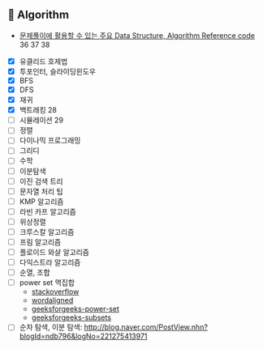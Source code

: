 ## 📍 Algorithm
* [문제풀이에 활용할 수 있는 주요 Data Structure, Algorithm Reference code](https://swexpertacademy.com/main/code/referenceCode/referenceCodeList.do?)
36 37 38
* [x] 유클리드 호제법
* [x] 투포인터, 슬라이딩윈도우
* [x] BFS
* [x] DFS
* [x] 재귀
* [x] 백트래킹 28
* [ ] 시뮬레이션 29
* [ ] 정렬 
* [ ] 다이나믹 프로그래밍 
* [ ] 그리디
* [ ] 수학
* [ ] 이분탐색
* [ ] 이진 검색 트리
* [ ] 문자열 처리 팁
* [ ] KMP 알고리즘
* [ ] 라빈 카프 알고리즘
* [ ] 위상정렬
* [ ] 크루스칼 알고리즘
* [ ] 프림 알고리즘
* [ ] 플로이드 와샬 알고리즘
* [ ] 다익스트라 알고리즘
* [ ] 순열, 조합
* [ ] power set 멱집합
  + [stackoverflow](https://stackoverflow.com/questions/4904430/find-all-list-permutations-of-splitting-a-string-in-python)
  + [wordaligned](http://wordaligned.org/articles/partitioning-with-python)
  + [geeksforgeeks-power-set](https://www.geeksforgeeks.org/power-set/)
  + [geeksforgeeks-subsets](https://www.geeksforgeeks.org/find-distinct-subsets-given-set/)
* [ ] 순차 탐색, 이분 탐색: http://blog.naver.com/PostView.nhn?blogId=ndb796&logNo=221275413971